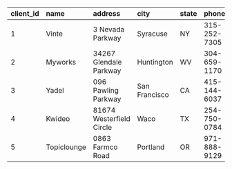 | client\_id | name        | address                  | city          | state | phone        |
|:-----------|:------------|:-------------------------|:--------------|:------|:-------------|
| 1          | Vinte       | 3 Nevada Parkway         | Syracuse      | NY    | 315-252-7305 |
| 2          | Myworks     | 34267 Glendale Parkway   | Huntington    | WV    | 304-659-1170 |
| 3          | Yadel       | 096 Pawling Parkway      | San Francisco | CA    | 415-144-6037 |
| 4          | Kwideo      | 81674 Westerfield Circle | Waco          | TX    | 254-750-0784 |
| 5          | Topiclounge | 0863 Farmco Road         | Portland      | OR    | 971-888-9129 |
